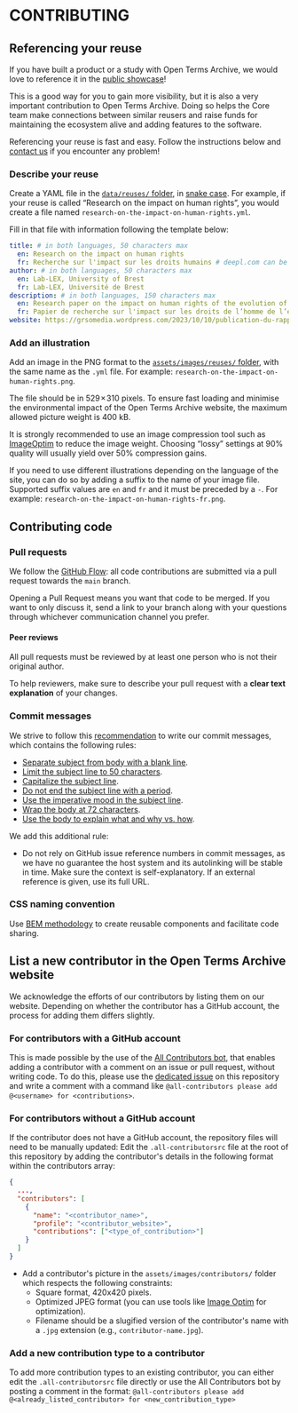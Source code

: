 # CONTRIBUTING

## Referencing your reuse

If you have built a product or a study with Open Terms Archive, we would love to reference it in the [public showcase](https://opentermsarchive.org/#reuses)!

This is a good way for you to gain more visibility, but it is also a very important contribution to Open Terms Archive. Doing so helps the Core team make connections between similar reusers and raise funds for maintaining the ecosystem alive and adding features to the software.

Referencing your reuse is fast and easy. Follow the instructions below and [contact us](mailto:contact@opentermsarchive.org?subject=Referencing%20reuse) if you encounter any problem!

### Describe your reuse

Create a YAML file in the [`data/reuses/` folder](https://github.com/OpenTermsArchive/opentermsarchive.org/tree/master/data/reuses), in [snake case](https://en.wikipedia.org/wiki/Snake_case). For example, if your reuse is called “Research on the impact on human rights”, you would create a file named `research-on-the-impact-on-human-rights.yml`.

Fill in that file with information following the template below:

```yml
title: # in both languages, 50 characters max
  en: Research on the impact on human rights
  fr: Recherche sur l'impact sur les droits humains # deepl.com can be used for automated translation
author: # in both languages, 50 characters max
  en: Lab-LEX, University of Brest
  fr: Lab-LEX, Université de Brest
description: # in both languages, 150 characters max
  en: Research paper on the impact on human rights of the evolution of social media terms of use.
  fr: Papier de recherche sur l'impact sur les droits de l’homme de l’évolution des conditions d’utilisation des réseaux sociaux. # deepl.com can be used for automated translation
website: https://grsomedia.wordpress.com/2023/10/10/publication-du-rapport-les-conditions-dutilisation-des-reseaux-sociaux-et-leur-impact-sur-les-droits-de-lhomme/ # prefer HTTPS over HTTP
```

### Add an illustration

Add an image in the PNG format to the [`assets/images/reuses/` folder](https://github.com/OpenTermsArchive/opentermsarchive.org/tree/master/assets/images/reuses/), with the same name as the `.yml` file. For example: `research-on-the-impact-on-human-rights.png`.

The file should be in 529 × 310 pixels. To ensure fast loading and minimise the environmental impact of the Open Terms Archive website, the maximum allowed picture weight is 400 kB.

It is strongly recommended to use an image compression tool such as [ImageOptim](https://imageoptim.com) to reduce the image weight. Choosing “lossy” settings at 90% quality will usually yield over 50% compression gains.

If you need to use different illustrations depending on the language of the site, you can do so by adding a suffix to the name of your image file. Supported suffix values are `en` and `fr` and it must be preceded by a `-`. For example: `research-on-the-impact-on-human-rights-fr.png`.

## Contributing code

### Pull requests

We follow the [GitHub Flow](https://guides.github.com/introduction/flow/): all code contributions are submitted via a pull request towards the `main` branch.

Opening a Pull Request means you want that code to be merged. If you want to only discuss it, send a link to your branch along with your questions through whichever communication channel you prefer.

#### Peer reviews

All pull requests must be reviewed by at least one person who is not their original author.

To help reviewers, make sure to describe your pull request with a **clear text explanation** of your changes.

### Commit messages

We strive to follow this [recommendation](https://chris.beams.io/posts/git-commit) to write our commit messages, which contains the following rules:

- [Separate subject from body with a blank line](https://chris.beams.io/posts/git-commit/#separate).
- [Limit the subject line to 50 characters](https://chris.beams.io/posts/git-commit/#limit-50).
- [Capitalize the subject line](https://chris.beams.io/posts/git-commit/#capitalize).
- [Do not end the subject line with a period](https://chris.beams.io/posts/git-commit/#end).
- [Use the imperative mood in the subject line](https://chris.beams.io/posts/git-commit/#imperative).
- [Wrap the body at 72 characters](https://chris.beams.io/posts/git-commit/#wrap-72).
- [Use the body to explain what and why vs. how](https://chris.beams.io/posts/git-commit/#why-not-how).

We add this additional rule:

- Do not rely on GitHub issue reference numbers in commit messages, as we have no guarantee the host system and its autolinking will be stable in time. Make sure the context is self-explanatory. If an external reference is given, use its full URL.

### CSS naming convention

Use [BEM methodology](https://getbem.com/) to create reusable components and facilitate code sharing.

## List a new contributor in the Open Terms Archive website

We acknowledge the efforts of our contributors by listing them on our website. Depending on whether the contributor has a GitHub account, the process for adding them differs slightly.

### For contributors with a GitHub account

This is made possible by the use of the [All Contributors bot](https://allcontributors.org/docs/en/bot/overview), that enables adding a contributor with a comment on an issue or pull request, without writing code. To do this, please use the [dedicated issue](https://github.com/OpenTermsArchive/opentermsarchive.org/issues/271) on this repository and write a comment with a command like `@all-contributors please add @<username> for <contributions>`.

### For contributors without a GitHub account

If the contributor does not have a GitHub account, the repository files will need to be manually updated:
Edit the `.all-contributorsrc` file at the root of this repository by adding the contributor's details in the following format within the contributors array:
   ```json
   {
     ...,
     "contributors": [
       {
         "name": "<contributor_name>",
         "profile": "<contributor_website>",
         "contributions": ["<type_of_contribution>"]
       }
     ]
   }
   ```

- Add a contributor's picture in the `assets/images/contributors/` folder which respects the following constraints:
  - Square format, 420x420 pixels.
  - Optimized JPEG format (you can use tools like [Image Optim](https://imageoptim.com) for optimization).
  - Filename should be a slugified version of the contributor's name with a `.jpg` extension (e.g., `contributor-name.jpg`).

### Add a new contribution type to a contributor

To add more contribution types to an existing contributor, you can either edit the `.all-contributorsrc` file directly or use the All Contributors bot by posting a comment in the format: `@all-contributors please add @<already_listed_contributor> for <new_contribution_type>`
